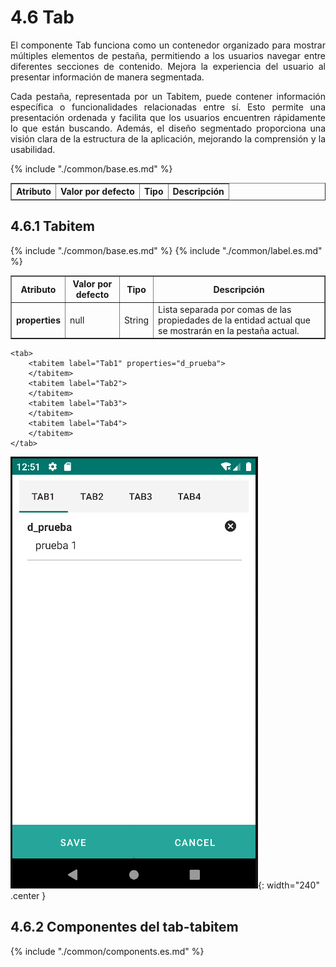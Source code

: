 # 4.6 Tab
<div style="text-align: justify;">
<p>El componente Tab funciona como un contenedor organizado para mostrar múltiples elementos de pestaña, permitiendo a los usuarios navegar entre diferentes secciones de contenido. Mejora la experiencia del usuario al presentar información de manera segmentada.</p>
<p>Cada pestaña, representada por un Tabitem, puede contener información específica o funcionalidades relacionadas entre sí. Esto permite una presentación ordenada y facilita que los usuarios encuentren rápidamente lo que están buscando. Además, el diseño segmentado proporciona una visión clara de la estructura de la aplicación, mejorando la comprensión y la usabilidad.</p>
</div>
<table border="1">
    <thead>
        <tr>
            <th colspan="2">Atributo</th>
            <th>Valor por defecto</th>
            <th>Tipo</th>
            <th>Descripción</th>
         </tr>
    </thead>
    <tbody>
        {% include "./common/base.es.md" %}
    </tbody>
</table>

## 4.6.1 Tabitem

<table border="1">
    <thead>
        <tr>
            <th colspan="2">Atributo</th>
            <th>Valor por defecto</th>
            <th>Tipo</th>
            <th>Descripción</th>
         </tr>
    </thead>
    <tbody>
        {% include "./common/base.es.md" %}
        {% include "./common/label.es.md" %}
        <tr>
            <td colspan="2"><strong>properties</strong></td>
            <td>null</td>
            <td>String</td>
            <td>Lista separada por comas de las propiedades de la entidad actual que se mostrarán en la pestaña actual.</td>
        </tr>
    </tbody>
</table>

    <tab>
        <tabitem label="Tab1" properties="d_prueba">
        </tabitem>
        <tabitem label="Tab2">
        </tabitem>
        <tabitem label="Tab3">
        </tabitem>
        <tabitem label="Tab4">
        </tabitem>
    </tab>

![img.png](../img/tabs.png){: width="240" .center }

## 4.6.2 Componentes del tab-tabitem
 {% include "./common/components.es.md" %}